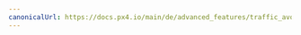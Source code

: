 ```yaml
---
canonicalUrl: https://docs.px4.io/main/de/advanced_features/traffic_avoidance_adsb
---
```


<Redirect to="../peripherals/adsb_flarm" />
